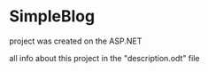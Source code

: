 # SimpleBlog
project was created on the ASP.NET

all info about this project in the "description.odt" file
